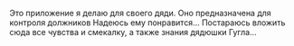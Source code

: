Это приложение я делаю для своего дяди. 
Оно предназначена для контроля должников
Надеюсь ему понравится...
Постараюсь вложить сюда все чувства и смекалку, а также знания дядюшки Гугла...
